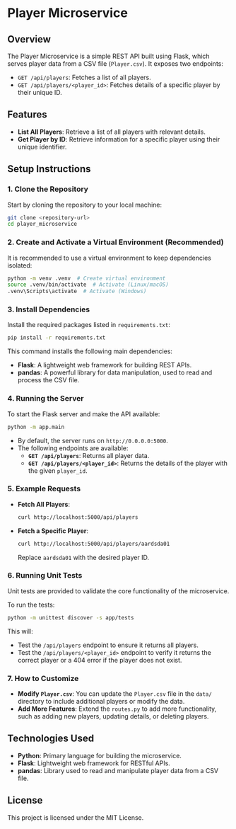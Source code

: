 # Player Microservice

## Overview
The Player Microservice is a simple REST API built using Flask, which serves player data from a CSV file (`Player.csv`). It exposes two endpoints:
- `GET /api/players`: Fetches a list of all players.
- `GET /api/players/<player_id>`: Fetches details of a specific player by their unique ID.

## Features
- **List All Players**: Retrieve a list of all players with relevant details.
- **Get Player by ID**: Retrieve information for a specific player using their unique identifier.

## Setup Instructions

### 1. Clone the Repository
Start by cloning the repository to your local machine:

```sh
git clone <repository-url>
cd player_microservice
```

### 2. Create and Activate a Virtual Environment (Recommended)
It is recommended to use a virtual environment to keep dependencies isolated:

```sh
python -m venv .venv  # Create virtual environment
source .venv/bin/activate  # Activate (Linux/macOS)
.venv\Scripts\activate  # Activate (Windows)
```

### 3. Install Dependencies
Install the required packages listed in `requirements.txt`:

```sh
pip install -r requirements.txt
```

This command installs the following main dependencies:
- **Flask**: A lightweight web framework for building REST APIs.
- **pandas**: A powerful library for data manipulation, used to read and process the CSV file.

### 4. Running the Server
To start the Flask server and make the API available:

```sh
python -m app.main
```

- By default, the server runs on `http://0.0.0.0:5000`.
- The following endpoints are available:
  - **`GET /api/players`**: Returns all player data.
  - **`GET /api/players/<player_id>`**: Returns the details of the player with the given `player_id`.

### 5. Example Requests

- **Fetch All Players**:

  ```sh
  curl http://localhost:5000/api/players
  ```
  
- **Fetch a Specific Player**:

  ```sh
  curl http://localhost:5000/api/players/aardsda01
  ```

  Replace `aardsda01` with the desired player ID.

### 6. Running Unit Tests
Unit tests are provided to validate the core functionality of the microservice.

To run the tests:

```sh
python -m unittest discover -s app/tests
```

This will:
- Test the `/api/players` endpoint to ensure it returns all players.
- Test the `/api/players/<player_id>` endpoint to verify it returns the correct player or a 404 error if the player does not exist.

### 7. How to Customize
- **Modify `Player.csv`**: You can update the `Player.csv` file in the `data/` directory to include additional players or modify the data.
- **Add More Features**: Extend the `routes.py` to add more functionality, such as adding new players, updating details, or deleting players.

## Technologies Used
- **Python**: Primary language for building the microservice.
- **Flask**: Lightweight web framework for RESTful APIs.
- **pandas**: Library used to read and manipulate player data from a CSV file.

## License
This project is licensed under the MIT License.
